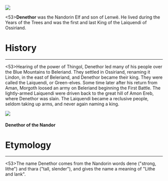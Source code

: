 ![](denethor/1.jpg)

<53>**Denethor** was the Nandorin Elf and son of Lenwë. He lived during the Years of the Trees and was the first and last King of the Laiquendi of Ossiriand.

# History
---

<53>Hearing of the power of Thingol, Denethor led many of his people over the Blue Mountains to Beleriand. They settled in Ossiriand, renaming it Lindon, in the east of Beleriand, and Denethor became their king. They were called the Laiquendi, or Green-elves. Some time later after his return from Aman, Morgoth loosed an army on Beleriand beginning the First Battle. The lightly-armed Laiquendi were driven back to the great hill of Amon Ereb, where Denethor was slain. The Laiquendi became a reclusive people, seldom taking up arms, and never again naming a king.

![](denethor/2.jpg)

#### Denethor of the Nandor

# Etymology

---

<53>The name Denethor comes from the Nandorin words dene ("strong, lithe") and thara ("tall, slender"), and gives the name a meaning of "Lithe and lank".
